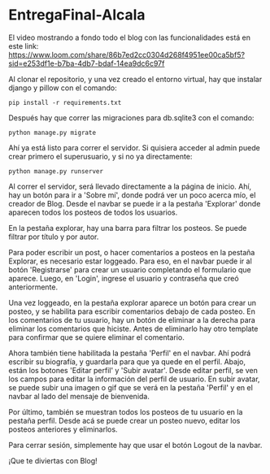 # EntregaFinal-Alcala

El video mostrando a fondo todo el blog con las funcionalidades está en este link:
https://www.loom.com/share/86b7ed2cc0304d268f4951ee00ca5bf5?sid=e253df1e-b7ba-4db7-bdaf-14ea9dc6c97f

Al clonar el repositorio, y una vez creado el entorno virtual, hay que instalar django y pillow con el comando:

    pip install -r requirements.txt

Después hay que correr las migraciones para db.sqlite3 con el comando:

    python manage.py migrate

Ahí ya está listo para correr el servidor. Si quisiera acceder al admin puede crear primero el superusuario, y si no ya directamente:

    python manage.py runserver

Al correr el servidor, será llevado directamente a la página de inicio. Ahí, hay un botón para ir a 'Sobre mí', donde podrá ver un poco acerca mío, el creador de Blog. Desde el navbar se puede ir a la pestaña 'Explorar' donde aparecen todos los posteos de todos los usuarios.

En la pestaña explorar, hay una barra para filtrar los posteos. Se puede filtrar por título y por autor.

Para poder escribir un post, o hacer comentarios a posteos en la pestaña Explorar, es necesario estar loggeado. Para eso, en el navbar puede ir al botón 'Registrarse' para crear un usuario completando el formulario que aparece. Luego, en 'Login', ingrese el usuario y contraseña que creó anteriormente.

Una vez loggeado, en la pestaña explorar aparece un botón para crear un posteo, y se habilita para escribir comentarios debajo de cada posteo. En los comentarios de tu usuario, hay un botón de eliminar a la derecha para eliminar los comentarios que hiciste. Antes de eliminarlo hay otro template para confirmar que se quiere eliminar el comentario.

Ahora también tiene habilitada la pestaña 'Perfil' en el navbar. Ahí podrá escribir su biografía, y guardarla para que ya quede en el perfil. Abajo, están los botones 'Editar perfil' y 'Subir avatar'. Desde editar perfil, se ven los campos para editar la información del perfil de usuario. En subir avatar, se puede subir una imagen o gif que se verá en la pestaña 'Perfil' y en el navbar al lado del mensaje de bienvenida.

Por último, también se muestran todos los posteos de tu usuario en la pestaña perfil. Desde acá se puede crear un posteo nuevo, editar los posteos anteriores y eliminarlos.

Para cerrar sesión, simplemente hay que usar el botón Logout de la navbar.

¡Que te diviertas con Blog!